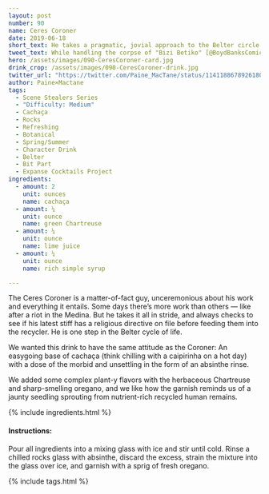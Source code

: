 ```yaml
---
layout: post
number: 90
name: Ceres Coroner
date: 2019-06-18
short_text: He takes a pragmatic, jovial approach to the Belter circle of life. 
tweet_text: While handling the corpse of "Bizi Betiko" [@BoydBanksComic](https://twitter.com/BoydBanksComic) bounces from dry to manic to morbid to snarky in moments, winning our hearts and sticking in our minds.
hero: /assets/images/090-CeresCoroner-card.jpg
drink_crop: /assets/images/090-CeresCoroner-drink.jpg
twitter_url: "https://twitter.com/Paine_MacTane/status/1141188678926180353"
author: Paine×Mactane
tags:
  - Scene Stealers Series
  - "Difficulty: Medium"
  - Cachaça
  - Rocks
  - Refreshing
  - Botanical
  - Spring/Summer
  - Character Drink
  - Belter
  - Bit Part
  - Expanse Cocktails Project
ingredients:
  - amount: 2
    unit: ounces
    name: cachaça
  - amount: ¼
    unit: ounce
    name: green Chartreuse
  - amount: ¼
    unit: ounce
    name: lime juice
  - amount: ¼
    unit: ounce
    name: rich simple syrup

---
```


The Ceres Coroner is a matter-of-fact guy, unceremonious about his work and everything it entails. Some days there’s more work than others — like after a riot in the Medina. But he takes it all in stride, and always checks to see if his latest stiff has a religious directive on file before feeding them into the recycler. He is one step in the Belter cycle of life. 

We wanted this drink to have the same attitude as the Coroner: An easygoing base of cachaça (think chilling with a caipirinha on a hot day) with a dose of the morbid and unsettling in the form of an absinthe rinse.

We added some complex plant-y flavors with the herbaceous Chartreuse and sharp-smelling oregano, and we like how the garnish reminds us of a jaunty seedling sprouting from nutrient-rich recycled human remains.

{% include ingredients.html %}

#### Instructions:

Pour all ingredients into a mixing glass with ice and stir until cold. Rinse a chilled rocks glass with absinthe, discard the excess, strain the mixture into the glass over ice, and garnish with a sprig of fresh oregano.

{% include tags.html %}
